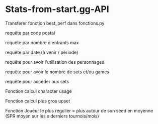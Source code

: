 # Stats-from-start.gg-API

Transférer fonction best_perf dans fonctions.py

requête par code postal

requête par nombre d'entrants max

requête par date (à venir / période)

requête pour avoir l'utilisation des personnages

requête pour avoir le nombre de sets et/ou games

requête pour accéder aux sets


Fonction calcul character usage

Fonction calcul plus gros upset

Fonction Joueur le plus régulier = plus autour de son seed en moyenne (SPR moyen sur les x derniers tournois/mois)
